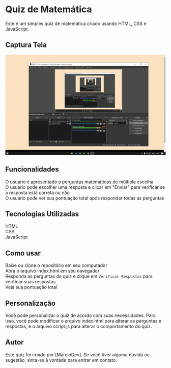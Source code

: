 # Quiz de Matemática
Este é um simples quiz de matemática criado usando HTML, CSS e JavaScript.

## Captura Tela
<img src="/quiz.gif">

## Funcionalidades
O usuário é apresentado a perguntas matemáticas de múltipla escolha<br>
O usuário pode escolher uma resposta e clicar em "Enviar" para verificar se a resposta está correta ou não<br>
O usuário pode ver sua pontuação total após responder todas as perguntas<br>

## Tecnologias Utilizadas
HTML<br>
CSS<br>
JavaScript<br>

## Como usar
Baixe ou clone o repositório em seu computador<br>
Abra o arquivo index.html em seu navegador<br>
Responda as perguntas do quiz e clique em `Verificar Respostas` para verificar suas respostas<br>
Veja sua pontuação total<br>

## Personalização
Você pode personalizar o quiz de acordo com suas necessidades. Para isso, você pode modificar o arquivo index.html para alterar as perguntas e respostas, e o arquivo script.js para alterar o comportamento do quiz.

## Autor
Este quiz foi criado por [MarcioDev]. Se você tiver alguma dúvida ou sugestão, sinta-se à vontade para entrar em contato.
